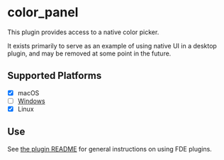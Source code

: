 # color_panel

This plugin provides access to a native color picker.

It exists primarily to serve as an example of using native UI in a desktop plugin,
and may be removed at some point in the future.

## Supported Platforms

- [x] macOS
- [ ] [Windows](https://github.com/google/flutter-desktop-embedding/issues/105)
- [x] Linux

## Use

See [the plugin README](../README.md) for general instructions on using FDE plugins.
